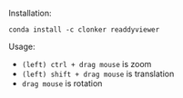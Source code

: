 Installation:

```
conda install -c clonker readdyviewer
```

Usage:

- `(left) ctrl + drag mouse` is zoom
- `(left) shift + drag mouse` is translation
- `drag mouse` is rotation
